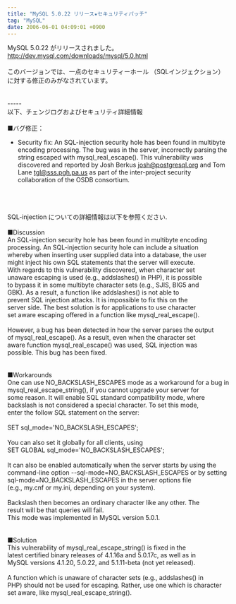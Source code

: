 ```yaml
---
title: "MySQL 5.0.22 リリース★セキュリティパッチ"
tag: "MySQL"
date: 2006-06-01 04:09:01 +0900
---
```


MySQL 5.0.22 がリリースされました。<br>
http://dev.mysql.com/downloads/mysql/5.0.html<br>
<br>
このバージョンでは、一点のセキュリティーホール （SQLインジェクション） に対する修正のみがなされています。<br>
<br>
<br>
-----<br>
以下、チェンジログおよびセキュリティ詳細情報<br>
<br>
■バグ修正：<br>
- Security fix: An SQL-injection security hole has been found in multibyte encoding processing. The bug was in the server, incorrectly parsing the string escaped with mysql_real_escape(). This vulnerability was discovered and reported by Josh Berkus <josh@postgresql.org> and Tom Lane <tgl@sss.pgh.pa.us> as part of the inter-project security collaboration of the OSDB consortium.<br>
<br>
<br>
<br>
SQL-injection についての詳細情報は以下を参照ください.<br>
<br>
■Discussion<br>
An SQL-injection security hole has been found in multibyte encoding<br>
processing. An SQL-injection security hole can include a situation<br>
whereby when inserting user supplied data into a database, the user<br>
might inject his own SQL statements that the server will execute.<br>
With regards to this vulnerability discovered, when character set<br>
unaware escaping is used (e.g., addslashes() in PHP), it is possible<br>
to bypass it in some multibyte character sets (e.g., SJIS, BIG5 and<br>
GBK). As a result, a function like addslashes() is not able to<br>
prevent SQL injection attacks. It is impossible to fix this on the<br>
server side. The best solution is for applications to use character<br>
set aware escaping offered in a function like mysql_real_escape().<br>
<br>
However, a bug has been detected in how the server parses the output<br>
of mysql_real_escape(). As a result, even when the character set<br>
aware function mysql_real_escape() was used, SQL injection was<br>
possible. This bug has been fixed.<br>
<br>
<br>
■Workarounds<br>
One can use NO_BACKSLASH_ESCAPES mode as a workaround for a bug in<br>
mysql_real_escape_string(), if you cannot upgrade your server for<br>
some reason. It will enable SQL standard compatibility mode, where<br>
backslash is not considered a special character. To set this mode,<br>
enter the follow SQL statement on the server:<br>
<br>
    SET sql_mode='NO_BACKSLASH_ESCAPES';<br>
<br>
You can also set it globally for all clients, using<br>
    SET GLOBAL sql_mode='NO_BACKSLASH_ESCAPES';<br>
<br>
It can also be enabled automatically when the server starts by using the<br>
command-line option --sql-mode=NO_BACKSLASH_ESCAPES or by setting<br>
sql-mode=NO_BACKSLASH_ESCAPES in the server options file<br>
(e.g., my.cnf or my.ini, depending on your system).<br>
<br>
Backslash then becomes an ordinary character like any other. The<br>
result will be that queries will fail.<br>
This mode was implemented in MySQL version 5.0.1.<br>
<br>
<br>
■Solution<br>
This vulnerability of mysql_real_escape_string() is fixed in the<br>
latest certified binary releases of 4.1.16a and 5.0.17c, as well as in<br>
MySQL versions 4.1.20, 5.0.22, and 5.1.11-beta (not yet released).<br>
<br>
A function which is unaware of character sets (e.g., addslashes() in<br>
PHP) should not be used for escaping. Rather, use one which is character<br>
set aware, like mysql_real_escape_string().<br>
<br>
<br>
<br>
